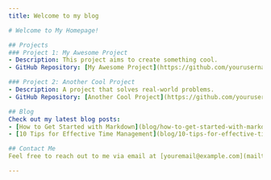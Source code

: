 ```yaml
---
title: Welcome to my blog

# Welcome to My Homepage!

## Projects
### Project 1: My Awesome Project
- Description: This project aims to create something cool.
- GitHub Repository: [My Awesome Project](https://github.com/yourusername/my-awesome-project)

### Project 2: Another Cool Project
- Description: A project that solves real-world problems.
- GitHub Repository: [Another Cool Project](https://github.com/yourusername/another-cool-project)

## Blog
Check out my latest blog posts:
- [How to Get Started with Markdown](blog/how-to-get-started-with-markdown)
- [10 Tips for Effective Time Management](blog/10-tips-for-effective-time-management)

## Contact Me
Feel free to reach out to me via email at [youremail@example.com](mailto:youremail@example.com).

---
```


